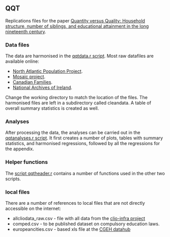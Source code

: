 ## QQT

Replications files for the paper [Quantity versus Quality: Household structure, number of siblings, and educational attainment in the long nineteenth century](http://www.cgeh.nl/quantity-versus-quality-household-structure-number-siblings-and-educational-attainment-long-nineteen).

### Data files

The data are harmonised in the [qqtdata.r script](qqtdata.r). Most raw datafiles are available online:
* [North Atlantic Population Project](https://www.nappdata.org/napp/).
* [Mosaic project](http://censusmosaic.org).
* [Canadian Families](http://web.uvic.ca/hrd/cfp/data/index.html).
* [National Archives of Ireland](http://www.census.nationalarchives.ie).

Change the working directory to match the location of the files. The harmonised files are left in a subdirectory called cleandata. A table of overall summary statistics is created as well.

### Analyses

After processing the data, the analyses can be carried out in the [qqtanalyses.r script](qqtanalyses.r). It first creates a number of plots, tables with summary statistics, and harmonised regressions, followed by all the regressions for the appendix.

### Helper functions

The [script qqtheader.r]( qqtheader.r) contains a number of functions used in the other two scripts.

### local files

There are a number of references to local files that are not directly accessible on the internet:
* allcliodata_raw.csv - file with all data from the [clio-infra project](https://www.clio-infra.eu)
* comped.csv - to be published dataset on compulsory education laws.
* europeancities.csv - based xls file at the [CGEH datahub](http://www.cgeh.nl/urbanisation-hub-clio-infra-database-urban-settlement-sizes-1500-2000)